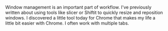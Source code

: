 Window management is an important part of workflow.  I've previously written about using tools like slicer or Shiftit to quickly resize and reposition windows.  I discovered a little tool today for Chrome that makes my life a little bit easier with Chrome.  I often work with multiple tabs.